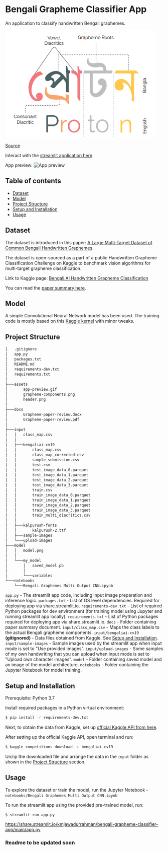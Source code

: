 # Bengali Grapheme Classifier App

An application to classify handwritten Bengali graphemes.

![Grapheme Components](./assets/grapheme-components.png)

[Source](https://arxiv.org/abs/2010.00170)

Interact with the [streamlit application here](https://share.streamlit.io/kmjawadurrahman/bengali-grapheme-classifier-app/main/app.py).

App preview:
![App preview](./assets/app-preview.gif)

## Table of contents
- [Dataset](#dataset)
- [Model](#model)
- [Project Structure](#project-structure)
- [Setup and Installation](#setup-and-installation)
- [Usage](#usage)


## Dataset

The dataset is introduced in this paper: [A Large Multi-Target Dataset of Common Bengali Handwritten Graphemes](https://arxiv.org/abs/2010.00170).

The dataset is open-sourced as a part of a public Handwritten Grapheme Classification Challenge on Kaggle to benchmark vision algorithms for multi-target grapheme classification.

Link to Kaggle page: [Bengali.AI Handwritten Grapheme Classification](https://www.kaggle.com/c/bengaliai-cv19/overview)

You can read the [paper summary here](https://github.com/kmjawadurrahman/bengali-grapheme-classifier-app/blob/main/docs/Grapheme-paper-review.pdf).


## Model

A simple Convolutional Neural Network model has been used. The training code is mostly based on this [Kaggle kernel](https://www.kaggle.com/ngminhton/bengali-graphemes-starter-eda-multi-output-cnn) with minor tweaks.


## Project Structure

```
│   .gitignore
│   app.py
│   packages.txt
│   README.md
│   requirements-dev.txt
│   requirements.txt
│
├───assets
│       app-preview.gif
│       grapheme-components.png
│       header.png
│
├───docs
│       Grapheme-paper-review.docx
│       Grapheme-paper-review.pdf
│
├───input
│   │   class_map.csv
│   │
│   ├───bengaliai-cv19
│   │       class_map.csv
│   │       class_map_corrected.csv
│   │       sample_submission.csv
│   │       test.csv
│   │       test_image_data_0.parquet
│   │       test_image_data_1.parquet
│   │       test_image_data_2.parquet
│   │       test_image_data_3.parquet
│   │       train.csv
│   │       train_image_data_0.parquet
│   │       train_image_data_1.parquet
│   │       train_image_data_2.parquet
│   │       train_image_data_3.parquet
│   │       train_multi_diacritics.csv
│   │
│   ├───kalpurush-fonts
│   │       kalpurush-2.ttf
│   ├───sample-images
│   └───upload-images
├───model
│   │   model.png
│   │
│   └───my_model
│       │   saved_model.pb
│       │
│       └───variables
└───notebooks
    └───Bengali Graphemes Multi Output CNN.ipynb
```

`app.py` - The streamlit app code, including input image preparation and inference logic.
`packages.txt` - List of OS level dependencies. Required for deploying app via share.streamlit.io.
`requirements-dev.txt` - List of required Python packages for dev environment (for training model using Jupyter and running streamlit app locally).
`requirements.txt` - List of Python packages required for deploying app via share.streamlit.io.
`docs` - Folder containing paper summary document.
`input/class_map.csv` - Maps the class labels to the actual Bengali grapheme components.
`input/bengaliai-cv19` **(gitignored)** - Data files obtained from Kaggle. See [Setup and Installation](#setup-and-installation).
`input/sample-images` - Sample images used by the streamlit app when input mode is set to "Use provided images".
`input/upload-images` - Some samples of my own handwriting that you can upload when input mode is set to "Upload own character images".
`model` - Folder containing saved model and an image of the model architecture.
`notebooks` - Folder containing the Jupyter Notebook for model training.

## Setup and Installation

Prerequisite: Python 3.7

Install required packages in a Python virtual environment:
```bash
$ pip install -r requirements-dev.txt
```

Next, to obtain the data from Kaggle, set up [official Kaggle API from here](https://github.com/Kaggle/kaggle-api).

After setting up the official Kaggle API, open terminal and run:
```bash
$ kaggle competitions download -c bengaliai-cv19
```

Unzip the downloaded file and arrange the data in the `input` folder as shown in the [Project Structure](#project-structure) section.


## Usage

To explore the dataset or train the model, run the Jupyter Notebook - `notebooks/Bengali Graphemes Multi Output CNN.ipynb`

To run the streamlit app using the provided pre-trained model, run:
```bash
$ streamlit run app.py
```


https://share.streamlit.io/kmjawadurrahman/bengali-grapheme-classifier-app/main/app.py

### Readme to be updated soon